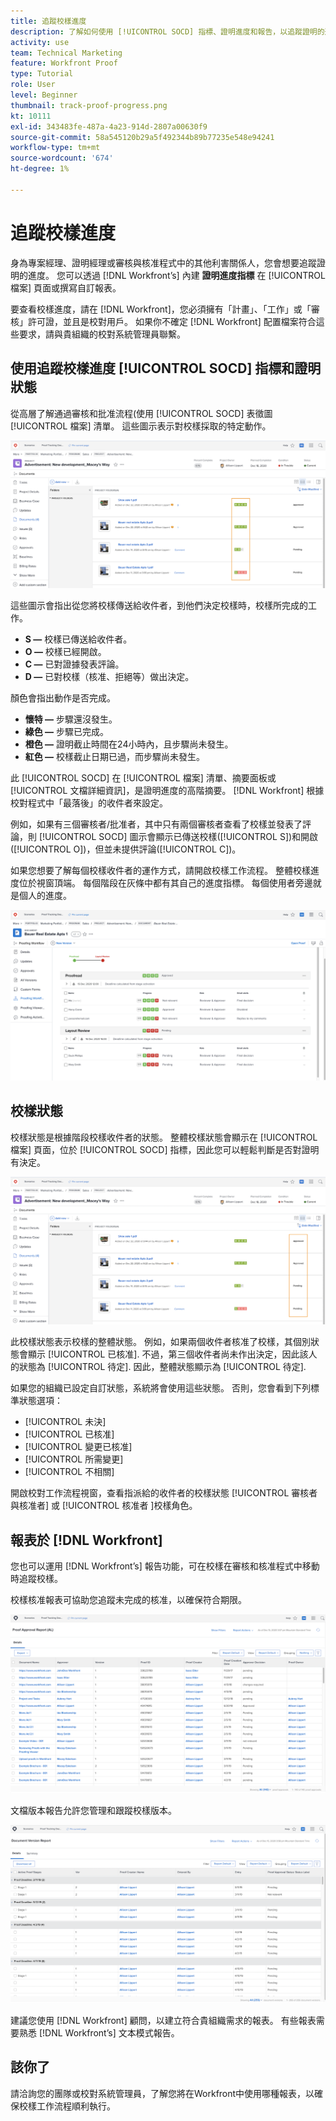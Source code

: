 ```yaml
---
title: 追蹤校樣進度
description: 了解如何使用 [!UICONTROL SOCD] 指標、證明進度和報告，以追蹤證明的進度 [!DNL  Workfront].
activity: use
team: Technical Marketing
feature: Workfront Proof
type: Tutorial
role: User
level: Beginner
thumbnail: track-proof-progress.png
kt: 10111
exl-id: 343483fe-487a-4a23-914d-2807a00630f9
source-git-commit: 58a545120b29a5f492344b89b77235e548e94241
workflow-type: tm+mt
source-wordcount: '674'
ht-degree: 1%

---
```


# 追蹤校樣進度

身為專案經理、證明經理或審核與核准程式中的其他利害關係人，您會想要追蹤證明的進度。 您可以透過 [!DNL Workfront’s] 內建 **證明進度指標** 在 [!UICONTROL 檔案] 頁面或撰寫自訂報表。

要查看校樣進度，請在 [!DNL Workfront]，您必須擁有「計畫」、「工作」或「審核」許可證，並且是校對用戶。 如果你不確定 [!DNL Workfront] 配置檔案符合這些要求，請與貴組織的校對系統管理員聯繫。

## 使用追蹤校樣進度 [!UICONTROL SOCD] 指標和證明狀態

從高層了解通過審核和批准流程(使用 [!UICONTROL SOCD] 表徵圖 [!UICONTROL 檔案] 清單。 這些圖示表示對校樣採取的特定動作。

![的影像 [!UICONTROL 檔案] 清單 [!DNL  Workfront] 專案 [!UICONTROL SOCD] 表徵圖。](assets/manage-proofs-socd.png)

這些圖示會指出從您將校樣傳送給收件者，到他們決定校樣時，校樣所完成的工作。

* **S —** 校樣已傳送給收件者。
* **O —** 校樣已經開啟。
* **C —** 已對證據發表評論。
* **D —** 已對校樣（核准、拒絕等）做出決定。

顏色會指出動作是否完成。

* **懷特 —** 步驟還沒發生。
* **綠色 —** 步驟已完成。
* **橙色 —** 證明截止時間在24小時內，且步驟尚未發生。
* **紅色 —** 校樣截止日期已過，而步驟尚未發生。

此 [!UICONTROL SOCD] 在 [!UICONTROL 檔案] 清單、摘要面板或 [!UICONTROL 文檔詳細資訊]，是證明進度的高階摘要。 [!DNL Workfront] 根據校對程式中「最落後」的收件者來設定。

例如，如果有三個審核者/批准者，其中只有兩個審核者查看了校樣並發表了評論，則 [!UICONTROL SOCD] 圖示會顯示已傳送校樣([!UICONTROL S])和開啟([!UICONTROL O])，但並未提供評論([!UICONTROL C])。

如果您想要了解每個校樣收件者的運作方式，請開啟校樣工作流程。 整體校樣進度位於視窗頂端。 每個階段在灰條中都有其自己的進度指標。  每個使用者旁邊就是個人的進度。

![的影像 [!UICONTROL 校對工作流程] 的子句。](assets/manage-proofs-socd-in-proofing-workflow-window.png)

## 校樣狀態

校樣狀態是根據階段校樣收件者的狀態。 整體校樣狀態會顯示在 [!UICONTROL 檔案] 頁面，位於 [!UICONTROL SOCD] 指標，因此您可以輕鬆判斷是否對證明有決定。

![的影像 [!UICONTROL 檔案] 清單 [!DNL  Workfront] 會強調顯示整體校樣狀態的專案。](assets/manage-proofs-overall-status.png)

此校樣狀態表示校樣的整體狀態。 例如，如果兩個收件者核准了校樣，其個別狀態會顯示 [!UICONTROL 已核准]. 不過，第三個收件者尚未作出決定，因此該人的狀態為 [!UICONTROL 待定]. 因此，整體狀態顯示為 [!UICONTROL 待定].

如果您的組織已設定自訂狀態，系統將會使用這些狀態。 否則，您會看到下列標準狀態選項：

* [!UICONTROL 未決]
* [!UICONTROL 已核准]
* [!UICONTROL 變更已核准]
* [!UICONTROL 所需變更]
* [!UICONTROL 不相關]

開啟校對工作流程視窗，查看指派給的收件者的校樣狀態 [!UICONTROL 審核者與核准者] 或 [!UICONTROL 核准者 ]校樣角色。

## 報表於 [!DNL Workfront]

您也可以運用 [!DNL Workfront’s] 報告功能，可在校樣在審核和核准程式中移動時追蹤校樣。

校樣核准報表可協助您追蹤未完成的核准，以確保符合期限。

![校樣核准報表的影像，位於 [!DNL  Workfront].](assets/proof-approval-report.png)

文檔版本報告允許您管理和跟蹤校樣版本。

![檔案版本報表的影像，位於 [!DNL  Workfront].](assets/document-version-report.png)

建議您使用 [!DNL Workfront] 顧問，以建立符合貴組織需求的報表。 有些報表需要熟悉 [!DNL Workfront’s] 文本模式報告。

## 該你了

請洽詢您的團隊或校對系統管理員，了解您將在Workfront中使用哪種報表，以確保校樣工作流程順利執行。

<!--
### Learn more
* Learn to create reports in [!DNL Workfront] with the Basic Report Creation course.
* View progress and status of a proof
* View activity on a proof within [!DNL Workfront]
-->
